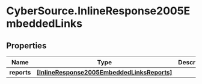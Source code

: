 # CyberSource.InlineResponse2005EmbeddedLinks

## Properties
Name | Type | Description | Notes
------------ | ------------- | ------------- | -------------
**reports** | [**[InlineResponse2005EmbeddedLinksReports]**](InlineResponse2005EmbeddedLinksReports.md) |  | [optional] 


